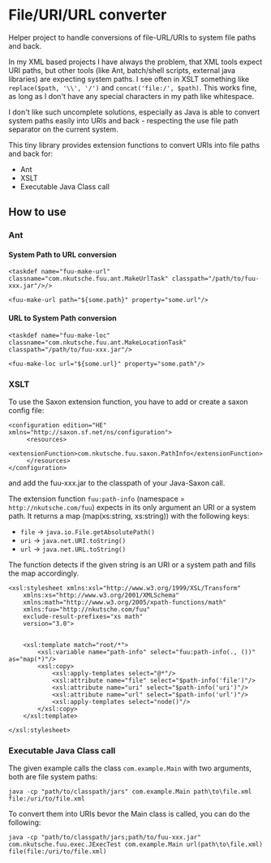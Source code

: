 # File/URI/URL converter

Helper project to handle conversions of file-URL/URIs to system file paths and back.

In my XML based projects I have always the problem, that XML tools expect URI paths, but other tools (like Ant, batch/shell scripts, external java libraries) are expecting system paths. I see often in XSLT something like `replace($path, '\\', '/')` and `concat('file:/', $path)`. This works fine, as long as I don't have any special characters in my path like whitespace.

I don't like such uncomplete solutions, especially as Java is able to convert system paths easily into URIs and back - respecting the use file path separator on the current system.

This tiny library provides extension functions to convert URIs into file paths and back for:

* Ant
* XSLT
* Executable Java Class call

## How to use

### Ant

#### System Path to URL conversion

```
<taskdef name="fuu-make-url" classname="com.nkutsche.fuu.ant.MakeUrlTask" classpath="/path/to/fuu-xxx.jar"/>/>

<fuu-make-url path="${some.path}" property="some.url"/>
```

#### URL to System Path conversion

```
<taskdef name="fuu-make-loc" classname="com.nkutsche.fuu.ant.MakeLocationTask" classpath="/path/to/fuu-xxx.jar"/>

<fuu-make-loc url="${some.url}" property="some.path"/>
```

### XSLT

To use the Saxon extension function, you have to add or create a saxon config file:

```
<configuration edition="HE" xmlns="http://saxon.sf.net/ns/configuration">
     <resources>
          <extensionFunction>com.nkutsche.fuu.saxon.PathInfo</extensionFunction>
     </resources>
</configuration>
```

and add the fuu-xxx.jar to the classpath of your Java-Saxon call.

The extension function `fuu:path-info` (namespace = `http://nkutsche.com/fuu`) expects in its only argument an URI or a system path. It returns a map (map(xs:string, xs:string)) with the following keys:

* `file` -> `java.io.File.getAbsolutePath()`
* `uri` -> `java.net.URI.toString()`
* `url` -> `java.net.URL.toString()`

The function detects if the given string is an URI or a system path and fills the map accordingly.

```
<xsl:stylesheet xmlns:xsl="http://www.w3.org/1999/XSL/Transform"
    xmlns:xs="http://www.w3.org/2001/XMLSchema"
    xmlns:math="http://www.w3.org/2005/xpath-functions/math"
    xmlns:fuu="http://nkutsche.com/fuu"
    exclude-result-prefixes="xs math"
    version="3.0">
    
    
    <xsl:template match="root/*">
        <xsl:variable name="path-info" select="fuu:path-info(., ())" as="map(*)"/>
        <xsl:copy>
            <xsl:apply-templates select="@*"/>
            <xsl:attribute name="file" select="$path-info('file')"/>
            <xsl:attribute name="uri" select="$path-info('uri')"/>
            <xsl:attribute name="url" select="$path-info('url')"/>
            <xsl:apply-templates select="node()"/>
        </xsl:copy>
    </xsl:template>
    
</xsl:stylesheet>
```

### Executable Java Class call

The given example calls the class `com.example.Main` with two arguments, both are file system paths:

```
java -cp "path/to/classpath/jars" com.example.Main path\to\file.xml file:/uri/to/file.xml 
```

To convert them into URIs bevor the Main class is called, you can do the following:

```
java -cp "path/to/classpath/jars;path/to/fuu-xxx.jar" com.nkutsche.fuu.exec.JExecTest com.example.Main url(path\to\file.xml) file(file:/uri/to/file.xml) 
```